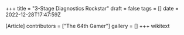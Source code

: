 +++
title = "3-Stage Diagnostics Rockstar"
draft = false
tags = []
date = 2022-12-28T17:47:59Z

[Article]
contributors = ["The 64th Gamer"]
gallery = []
+++
wikitext
